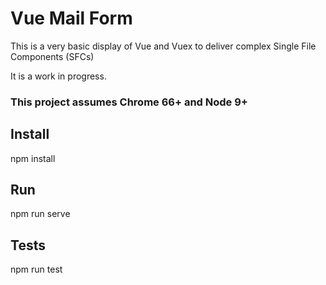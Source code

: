 # Vue Mail Form
This is a very basic display of Vue and Vuex to deliver complex Single File Components (SFCs)

It is a work in progress.

### This project assumes Chrome 66+ and Node 9+

## Install
npm install

## Run
npm run serve

## Tests
npm run test